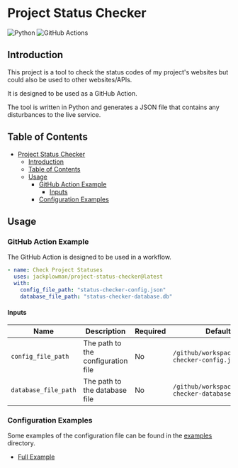 # Project Status Checker

![Python](https://img.shields.io/badge/python-3670A0?style=for-the-badge&logo=python&logoColor=ffdd54)
![GitHub Actions](https://img.shields.io/badge/github%20actions-%232671E5.svg?style=for-the-badge&logo=githubactions&logoColor=white)

## Introduction

This project is a tool to check the status codes of my project's websites but could also be used to other websites/APIs.

It is designed to be used as a GitHub Action.

The tool is written in Python and generates a JSON file that contains any disturbances to the live service.

## Table of Contents

- [Project Status Checker](#project-status-checker)
  - [Introduction](#introduction)
  - [Table of Contents](#table-of-contents)
  - [Usage](#usage)
    - [GitHub Action Example](#github-action-example)
      - [Inputs](#inputs)
    - [Configuration Examples](#configuration-examples)

## Usage

### GitHub Action Example

The GitHub Action is designed to be used in a workflow.

```yaml
- name: Check Project Statuses
  uses: jackplowman/project-status-checker@latest
  with:
    config_file_path: "status-checker-config.json"
    database_file_path: "status-checker-database.db"
```

#### Inputs

| Name                 | Description                        | Required | Default                      |
| -------------------- | ---------------------------------- | -------- | ---------------------------- |
| `config_file_path`   | The path to the configuration file | No       | `/github/workspace/status-checker-config.json` |
| `database_file_path` | The path to the database file      | No       | `/github/workspace/status-checker-database.db` |

### Configuration Examples

Some examples of the configuration file can be found in the [examples](examples) directory.

- [Full Example](examples/full_example.json)
